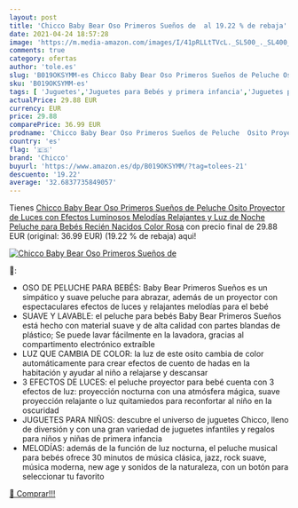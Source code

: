 ```yaml
---
layout: post
title: 'Chicco Baby Bear Oso Primeros Sueños de  al 19.22 % de rebaja'
date: 2021-04-24 18:57:28
image: 'https://m.media-amazon.com/images/I/41pRLLtTVcL._SL500_._SL400_.jpg'
comments: true
category: ofertas
author: 'tole.es'
slug: 'B019OKSYMM-es Chicco Baby Bear Oso Primeros Sueños de Peluche Osito...'
sku: 'B019OKSYMM-es'
tags: [ 'Juguetes','Juguetes para Bebés y primera infancia','Juguetes para bebés','Juguetes y juegos','bebés','chicco', ]
actualPrice: 29.88 EUR
currency: EUR
price: 29.88
comparePrice: 36.99 EUR
prodname: 'Chicco Baby Bear Oso Primeros Sueños de Peluche  Osito Proyector de Luces con Efectos Luminosos  Melodías Relajantes y Luz de Noche  Peluche para Bebés Recién Nacidos  Color Rosa'
country: 'es'
flag: '🇪🇸'
brand: 'Chicco'
buyurl: 'https://www.amazon.es/dp/B019OKSYMM/?tag=tolees-21'
descuento: '19.22'
average: '32.6837735849057'
---
```


Tienes [Chicco Baby Bear Oso Primeros Sueños de Peluche  Osito Proyector de Luces con Efectos Luminosos  Melodías Relajantes y Luz de Noche  Peluche para Bebés Recién Nacidos  Color Rosa](https://www.amazon.es/dp/B019OKSYMM/?tag=tolees-21) con precio final de  29.88 EUR (original: 36.99 EUR) (19.22 %  de rebaja) aqui!

[![Chicco Baby Bear Oso Primeros Sueños de ](https://m.media-amazon.com/images/I/41pRLLtTVcL._SL500_._SL400_.jpg)](https://www.amazon.es/dp/B019OKSYMM/?tag=tolees-21)

🔎:

- OSO DE PELUCHE PARA BEBÉS: Baby Bear Primeros Sueños es un simpático y suave peluche para abrazar, además de un proyector con espectaculares efectos de luces y relajantes melodías para el bebé
- SUAVE Y LAVABLE: el peluche para bebés Baby Bear Primeros Sueños está hecho con material suave y de alta calidad con partes blandas de plástico; Se puede lavar fácilmente en la lavadora, gracias al compartimento electrónico extraíble
- LUZ QUE CAMBIA DE COLOR: la luz de este osito cambia de color automáticamente para crear efectos de cuento de hadas en la habitación y ayudar al niño a relajarse y descansar
- 3 EFECTOS DE LUCES: el peluche proyector para bebé cuenta con 3 efectos de luz: proyección nocturna con una atmósfera mágica, suave proyección relajante o luz quitamiedos para reconfortar al niño en la oscuridad
- JUGUETES PARA NIÑOS: descubre el universo de juguetes Chicco, lleno de diversión y con una gran variedad de juguetes infantiles y regalos para niños y niñas de primera infancia
- MELODÍAS: además de la función de luz nocturna, el peluche musical para bebés ofrece 30 minutos de música clásica, jazz, rock suave, música moderna, new age y sonidos de la naturaleza, con un botón para seleccionar tu favorito

[🛒 Comprar!!!](https://www.amazon.es/dp/B019OKSYMM/?tag=tolees-21)
